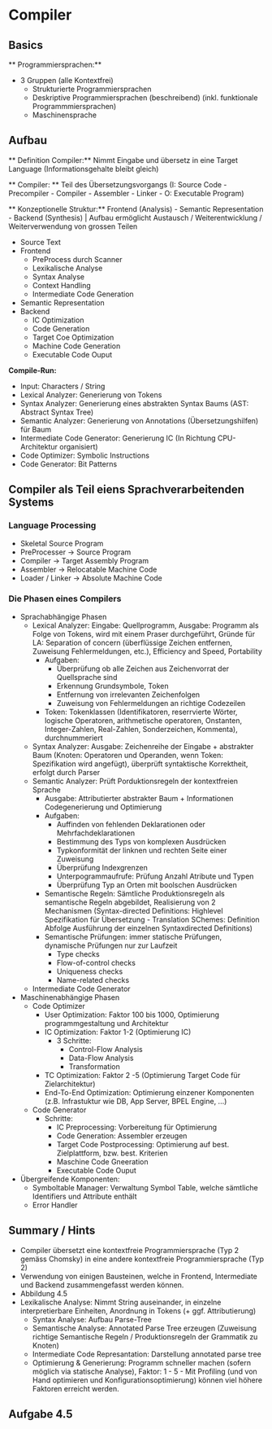# Compiler

## Basics
** Programmiersprachen:**
  - 3 Gruppen (alle Kontextfrei)
    - Strukturierte Programmiersprachen
    - Deskriptive Programmiersprachen (beschreibend) (inkl. funktionale Programmmiersprachen)
    - Maschinensprache

## Aufbau
** Definition Compiler:** Nimmt Eingabe und übersetz in eine Target Language (Informationsgehalte bleibt gleich)

** Compiler: ** Teil des Übersetzungsvorgangs (I: Source Code - Precompiler - Compiler - Assembler - Linker - O: Executable Program)

** Konzeptionelle Struktur:** Frontend (Analysis) - Semantic Representation - Backend (Synthesis) | Aufbau ermöglicht Austausch / Weiterentwicklung / Weiterverwendung von grossen Teilen
  - Source Text
  - Frontend
    - PreProcess durch Scanner
    - Lexikalische Analyse
    - Syntax Analyse
    - Context Handling
    - Intermediate Code Generation
  - Semantic Representation
  - Backend
    - IC Optimization
    - Code Generation
    - Target Coe Optimization
    - Machine Code Generation
    - Executable Code Ouput

**Compile-Run:**
  - Input: Characters / String
  - Lexical Analyzer: Generierung von Tokens
  - Syntax Analyzer: Generierung eines abstrakten Syntax Baums (AST: Abstract Syntax Tree)
  - Semantic Analyzer: Generierung von Annotations (Übersetzungshilfen) für Baum
  - Intermediate Code Generator: Generierung IC (In Richtung CPU-Architektur organisiert)
  - Code Optimizer: Symbolic Instructions
  - Code Generator: Bit Patterns

## Compiler als Teil eiens Sprachverarbeitenden Systems
### Language Processing
  - Skeletal Source Program
  - PreProcesser -> Source Program
  - Compiler -> Target Assembly Program
  - Assembler -> Relocatable Machine Code
  - Loader / Linker -> Absolute Machine Code

### Die Phasen eines Compilers
  - Sprachabhängige Phasen
    - Lexical Analyzer: Eingabe: Quellprogramm, Ausgabe: Programm als Folge von Tokens, wird mit einem Praser durchgeführt, Gründe für LA: Separation of concern (überflüssige Zeichen entfernen, Zuweisung Fehlermeldungen, etc.), Efficiency and Speed, Portability
      - Aufgaben:
        - Überprüfung ob alle Zeichen aus Zeichenvorrat der Quellsprache sind
        - Erkennung Grundsymbole, Token
        - Entfernung von irrelevanten Zeichenfolgen
        - Zuweisung von Fehlermeldungen an richtige Codezeilen
      - Token: Tokenklassen (Identifikatoren, reserrvierte Wörter, logische Operatoren, arithmetische operatoren, Onstanten, Integer-Zahlen, Real-Zahlen, Sonderzeichen, Kommenta), durchnummeriert
    - Syntax Analyzer: Ausgabe: Zeichenreihe der Eingabe + abstrakter Baum (Knoten: Operatoren und Operanden, wenn Token: Spezifikation wird angefügt), überprüft syntaktische Korrektheit, erfolgt durch Parser
    - Semantic Analyzer: Prüft Porduktionsregeln der kontextfreien Sprache
      - Ausgabe: Attributierter abstrakter Baum + Informationen Codegenerierung und Optimierung
      - Aufgaben:
        - Auffinden von fehlenden Deklarationen oder Mehrfachdeklarationen
        - Bestimmung des Typs von komplexen Ausdrücken
        - Typkonformität der linknen und rechten Seite einer Zuweisung
        - Überprüfung Indexgrenzen
        - Unterpogrammaufrufe: Prüfung Anzahl Atribute und Typen
        - Überprüfung Typ an Orten mit boolschen Ausdrücken
      - Semantische Regeln: Sämtliche Produktionsregeln als semantische Regeln abgebildet, Realisierung von 2 Mechanismen (Syntax-directed Definitions: Highlevel Spezifikation für Übersetzung - Translation SChemes: Definition Abfolge Ausführung der einzelnen Syntaxdirected Definitions)
      - Semantische Prüfungen: immer statische Prüfungen, dynamische Prüfungen nur zur Laufzeit
        - Type checks
        - Flow-of-control checks
        - Uniqueness checks
        - Name-related checks
    - Intermediate Code Generator
  - Maschinenabhängige Phasen
    - Code Optimizer
      - User Optimization: Faktor 100 bis 1000, Optimierung programmgestaltung und Architektur
      - IC Optimization: Faktor 1-2 (Optimierung IC)
        - 3 Schritte:
          - Control-Flow Analysis
          - Data-Flow Analysis
          - Transformation
      - TC Optimization: Faktor 2 -5 (Optimierung Target Code für Zielarchitektur)
      - End-To-End Optimization: Optimierung einzener Komponenten (z.B. Infrastuktur wie DB, App Server, BPEL Engine, ...)
    - Code Generator
      - Schritte:
        - IC Preprocessing: Vorbereitung für Optimierung
        - Code Generation: Assembler erzeugen
        - Target Code Postprocessing: Optimierung auf best. Zielplattform, bzw. best. Kriterien
        - Maschine Code Gneeration
        - Executable Code Ouput
  - Übergreifende Komponenten:
    - Symboltable Manager: Verwaltung Symbol Table, welche sämtliche Identifiers und Attribute enthält
    - Error Handler

## Summary / Hints
  - Compiler übersetzt eine kontextfreie Programmiersprache (Typ 2 gemäss Chomsky) in eine andere kontextfreie Programmiersprache (Typ 2)
  - Verwendung von einigen Bausteinen, welche in Frontend, Intermediate und Backend zusammengefasst werden können.
  - Abbildung 4.5
  - Lexikalische Analyse: Nimmt String auseinander, in einzelne interpretierbare Einheiten, Anordnung in Tokens (+ ggf. Attributierung)
    - Syntax Analyse: Aufbau Parse-Tree
    - Semantische Analyse: Annotated Parse Tree erzeugen (Zuweisung richtige Semantische Regeln / Produktionsregeln der Grammatik zu Knoten)
    - Intermediate Code Represantation: Darstellung annotated parse tree
    - Optimierung & Generierung: Programm schneller machen (sofern möglich via statische Analyse), Faktor: 1 - 5 - Mit Profiling (und von Hand optimieren und Konfigurationsoptimierung) können viel höhere Faktoren erreicht werden.


## Aufgabe 4.5
